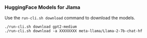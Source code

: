 ### HuggingFace Models for Jlama

Use the `run-cli.sh download` command to download the models.

```shell
./run-cli.sh download gpt2-medium
./run-cli.sh download -a XXXXXXXX meta-llama/Llama-2-7b-chat-hf
```
